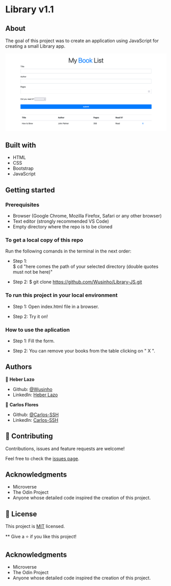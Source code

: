 # Library v1.1

## About

The goal of this project was to create an application using JavaScript for creating a small Library app.

![screenshot](resources/img.png)

## Built with

- HTML
- CSS
- Bootstrap
- JavaScript

## Getting started

### Prerequisites

- Browser (Google Chrome, Mozilla Firefox, Safari or any other browser)
- Text editor (strongly recommended VS Code)
- Empty directory where the repo is to be cloned

### To get a local copy of this repo

Run the following comands in the terminal in the next order:

- Step 1:  
  $ cd "here comes the path of your selected directory (double quotes must not be here)"

- Step 2:
  $ git clone https://github.com/Wusinho/Library-JS.git

### To run this project in your local environment

- Step 1:
  Open index.html file in a browser.

- Step 2:
  Try it on!


### How to use the aplication

- Step 1:
  Fill the form.

- Step 2:
  You can remove your books from the table clicking on " X ".


## Authors

👤 **Heber Lazo**

- Github: [@Wusinho](https://github.com/Wusinho)
- LinkedIn: [Heber Lazo](https://www.linkedin.com/in/heber-lazo-benza-523266133/)


👤 **Carlos Flores**

- Github: [@Carlos-SSH](https://github.com/Carlos-SSH)
- LinkedIn: [Carlos-SSH](https://www.linkedin.com/in/Carlos-SSH/)

## 🤝 Contributing

Contributions, issues and feature requests are welcome!

Feel free to check the [issues page](https://github.com/Wusinho/Library-JS/issues).



## Acknowledgments

- Microverse
- The Odin Project
- Anyone whose detailed code inspired the creation of this project.

## 📝 License

This project is [MIT](license) licensed.


**
Give a ⭐️ if you like this project!

## Acknowledgments

- Microverse
- The Odin Project
- Anyone whose detailed code inspired the creation of this project.
